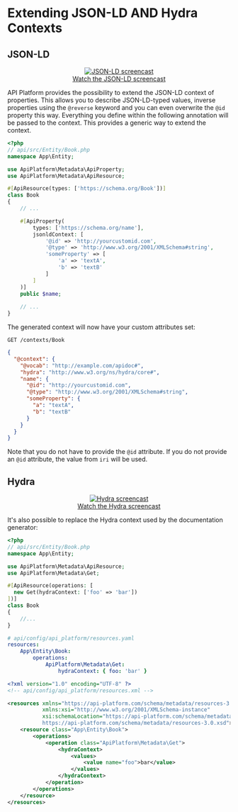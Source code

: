 # Extending JSON-LD AND Hydra Contexts

## JSON-LD

<p align="center" class="symfonycasts"><a href="https://symfonycasts.com/screencast/api-platform/json-ld?cid=apip"><img src="../symfony/images/symfonycasts-player.png" alt="JSON-LD screencast"><br>Watch the JSON-LD screencast</a></p>

API Platform provides the possibility to extend the JSON-LD context of properties. This allows you to describe JSON-LD-typed
values, inverse properties using the `@reverse` keyword and you can even overwrite the `@id` property this way. Everything you define
within the following annotation will be passed to the context. This provides a generic way to extend the context.

```php
<?php
// api/src/Entity/Book.php
namespace App\Entity;

use ApiPlatform\Metadata\ApiProperty;
use ApiPlatform\Metadata\ApiResource;

#[ApiResource(types: ['https://schema.org/Book'])]
class Book
{
    // ...

    #[ApiProperty(
        types: ['https://schema.org/name'],
        jsonldContext: [
            '@id' => 'http://yourcustomid.com',
            '@type' => 'http://www.w3.org/2001/XMLSchema#string',
            'someProperty' => [
                'a' => 'textA',
                'b' => 'textB'
            ]
        ]
    )]
    public $name;
    
    // ...
}
```

The generated context will now have your custom attributes set:

`GET /contexts/Book`

```json
{
  "@context": {
    "@vocab": "http://example.com/apidoc#",
    "hydra": "http://www.w3.org/ns/hydra/core#",
    "name": {
      "@id": "http://yourcustomid.com",
      "@type": "http://www.w3.org/2001/XMLSchema#string",
      "someProperty": {
        "a": "textA",
        "b": "textB"
      }
    }
  }
}
```

Note that you do not have to provide the `@id` attribute. If you do not provide an `@id` attribute, the value from `iri` will be used.

## Hydra

<p align="center" class="symfonycasts"><a href="https://symfonycasts.com/screencast/api-platform/hydra?cid=apip"><img src="../symfony/images/symfonycasts-player.png" alt="Hydra screencast"><br>Watch the Hydra screencast</a></p>

It's also possible to replace the Hydra context used by the documentation generator:

<code-selector>

```php
<?php
// api/src/Entity/Book.php
namespace App\Entity;

use ApiPlatform\Metadata\ApiResource;
use ApiPlatform\Metadata\Get;

#[ApiResource(operations: [
  new Get(hydraContext: ['foo' => 'bar'])
])]
class Book
{
    //...
}
```

```yaml
# api/config/api_platform/resources.yaml
resources:
    App\Entity\Book:
        operations:
            ApiPlatform\Metadata\Get:
                hydraContext: { foo: 'bar' }
```

```xml
<?xml version="1.0" encoding="UTF-8" ?>
<!-- api/config/api_platform/resources.xml -->

<resources xmlns="https://api-platform.com/schema/metadata/resources-3.0"
           xmlns:xsi="http://www.w3.org/2001/XMLSchema-instance"
           xsi:schemaLocation="https://api-platform.com/schema/metadata/resources-3.0
           https://api-platform.com/schema/metadata/resources-3.0.xsd">
    <resource class="App\Entity\Book">
        <operations>
            <operation class="ApiPlatform\Metadata\Get">              
                <hydraContext>
                    <values>
                        <value name="foo">bar</value>
                    </values>
                </hydraContext>
            </operation>
        </operations>
    </resource>
</resources>
```

</code-selector>
